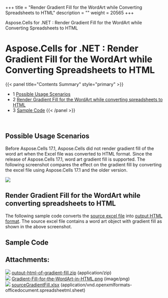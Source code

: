 +++
title = "Render Gradient Fill for the WordArt while Converting Spreadsheets to HTML" 
description = "" 
weight = 20565 
+++

Aspose.Cells for .NET : Render Gradient Fill for the WordArt while Converting Spreadsheets to HTML  

# Aspose.Cells for .NET : Render Gradient Fill for the WordArt while Converting Spreadsheets to HTML


{{< panel title="Contents Summary" style="primary" >}}
*   1 [Possible Usage Scenarios](#RenderGradientFillfortheWordArtwhileConvertingSpreadsheetstoHTML-PossibleUsageScenarios)
*   2 [Render Gradient Fill for the WordArt while converting spreadsheets to HTML](#RenderGradientFillfortheWordArtwhileConvertingSpreadsheetstoHTML-RenderGradientFillfortheWordArtwhileconvertingspreadsheetstoHTML)
*   3 [Sample Code](#RenderGradientFillfortheWordArtwhileConvertingSpreadsheetstoHTML-SampleCode)
{{< /panel >}}
 

 

## Possible Usage Scenarios

Before Aspose.Cells 17.1, Aspose.Cells did not render gradient fill of the word art when the Excel file was converted to HTML format. Since the release of Aspose.Cells 17.1, word art gradient fill is supported. The following screenshot compares the effect on the gradient fill by converting the excel file using Aspose.Cells 17.1 and the older version.

![](https://docs2.aspose.com/cells/net/attachments/22546716/22774110.png)

## Render Gradient Fill for the WordArt while converting spreadsheets to HTML

The following sample code converts the [source excel file](https://docs2.aspose.com/cells/net/attachments/22546716/22774111.xlsx) into [output HTML format](https://docs2.aspose.com/cells/net/attachments/22546716/22774109.zip). The source excel file contains a word art object with gradient fill as shown in the above screenshot.

## Sample Code

## Attachments:

![](https://docs2.aspose.com/cells/net/images/icons/bullet_blue.gif) [output-html-of-gradient-fill.zip](https://docs2.aspose.com/cells/net/attachments/22546716/22774109.zip) (application/zip)  
![](https://docs2.aspose.com/cells/net/images/icons/bullet_blue.gif) [Gradient-Fill-for-the-WordArt-in-HTML.png](https://docs2.aspose.com/cells/net/attachments/22546716/22774110.png) (image/png)  
![](https://docs2.aspose.com/cells/net/images/icons/bullet_blue.gif) [sourceGradientFill.xlsx](https://docs2.aspose.com/cells/net/attachments/22546716/22774111.xlsx) (application/vnd.openxmlformats-officedocument.spreadsheetml.sheet)  

